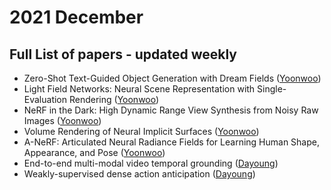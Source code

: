 # 2021 December
## Full List of papers - updated weekly

- Zero-Shot Text-Guided Object Generation with Dream Fields ([Yoonwoo](https://ballistic-scarecrow-96b.notion.site/Zero-Shot-Text-Guided-Object-Generation-with-Dream-Fields-605412ddca814273af76bca62088f625))
- Light Field Networks: Neural Scene Representation with Single-Evaluation Rendering ([Yoonwoo](https://www.notion.so/Light-Field-Networks-Neural-Scene-Representation-with-Single-Evaluation-Rendering-5c0124e1b71445418d2d1f73fa1e65af))
- NeRF in the Dark: High Dynamic Range View Synthesis from Noisy Raw Images ([Yoonwoo](https://ballistic-scarecrow-96b.notion.site/NeRF-in-the-Dark-High-Dynamic-Range-View-Synthesis-from-Noisy-Raw-Images-b9b2f33c7d304b9f97796d9cafc07970))
- Volume Rendering of Neural Implicit Surfaces ([Yoonwoo](https://www.notion.so/Volume-Rendering-of-Neural-Implicit-Surfaces-d82f3c5a99b94fcf84af057db2f61e77))
- A-NeRF: Articulated Neural Radiance Fields for Learning Human Shape, Appearance, and Pose ([Yoonwoo](https://www.notion.so/A-NeRF-Articulated-Neural-Radiance-Fields-for-Learning-Human-Shape-Appearance-and-Pose-b76a0232334a42758473186b91b41222))
- End-to-end multi-modal video temporal grounding ([Dayoung](https://encouraging-plow-56c.notion.site/End-to-end-multi-modal-video-temporal-grounding-f90b58b6b9f94c18beae290f78672bc8))
- Weakly-supervised dense action anticipation ([Dayoung](https://encouraging-plow-56c.notion.site/Weakly-supervised-dense-action-anticipation-cbf46ff8e58746c98167153749ff7c1d))
